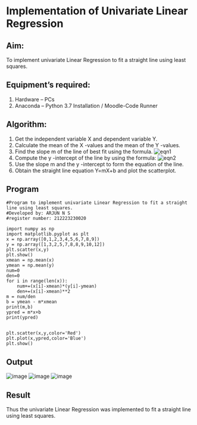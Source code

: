 # Implementation of Univariate Linear Regression
## Aim:
To implement univariate Linear Regression to fit a straight line using least squares.
## Equipment’s required:
1.	Hardware – PCs
2.	Anaconda – Python 3.7 Installation / Moodle-Code Runner
## Algorithm:
1.	Get the independent variable X and dependent variable Y.
2.	Calculate the mean of the X -values and the mean of the Y -values.
3.	Find the slope m of the line of best fit using the formula.
 ![eqn1](./eq1.jpg)
4.	Compute the y -intercept of the line by using the formula:
![eqn2](./eq2.jpg)  
5.	Use the slope m and the y -intercept to form the equation of the line.
6.	Obtain the straight line equation Y=mX+b and plot the scatterplot.
## Program
```
#Program to implement univariate Linear Regression to fit a straight line using least squares.
#Developed by: ARJUN N S
#register number: 212223230020

import numpy as np 
import matplotlib.pyplot as plt
x = np.array([0,1,2,3,4,5,6,7,8,9])
y = np.array([1,3,2,5,7,8,8,9,10,12])
plt.scatter(x,y)
plt.show()
xmean = np.mean(x)
ymean = np.mean(y)
num=0
den=0
for i in range(len(x)):
    num+=(x[i]-xmean)*(y[i]-ymean)
    den+=(x[i]-xmean)**2
m = num/den
b = ymean - m*xmean
print(m,b)
ypred = m*x+b
print(ypred)


plt.scatter(x,y,color='Red')
plt.plot(x,ypred,color='Blue')
plt.show()
```
## Output
![image](https://github.com/NSArjun/Univariate-Linear-Regression/assets/148233801/540d4b18-34d5-452c-906d-ce3df64255ad)
![image](https://github.com/NSArjun/Univariate-Linear-Regression/assets/148233801/cee8e362-3120-4ffc-933d-368912adfbd9)
![image](https://github.com/NSArjun/Univariate-Linear-Regression/assets/148233801/5c3c8699-50f1-4d6f-bcd6-8c39e8837904)



## Result
Thus the univariate Linear Regression was implemented to fit a straight line using least squares.
